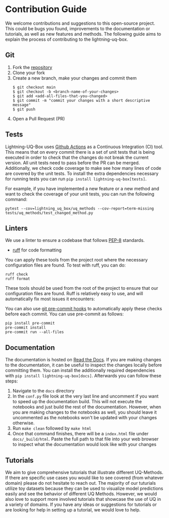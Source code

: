 # Contribution Guide

We welcome contributions and suggestions to this open-source project. This could be bugs you found, improvements to the documentation or tutorials, as well as new features and methods. The following guide aims to explain the process of contributing to the lightning-uq-box.

## Git

1. Fork the [repository](https://github.com/lightning-uq-box/lightning-uq-box)
2. Clone your fork
3. Create a new branch, make your changes and commit them
    ```console
    $ git checkout main
    $ git checkout -b <branch-name-of-your-changes>
    $ git add <add-all-files-that-you-changed>
    $ git commit -m "commit your changes with a short descriptive message"
    $ git push
    ```
4. Open a Pull Request (PR)

## Tests

Lightning-UQ-Box uses [Github Actions](https://docs.github.com/en/actions) as a Continuous Integration (CI) tool. This means that on every commit there is a set of unit tests that is being executed in order to check that the changes do not break the current version. All unit tests need to pass before the PR can be merged. Additionally, we check code coverage to make see how many lines of code are covered by the unit tests. To install the extra dependencies necessary for running tests you can run `pip install lightning-uq-box[tests]`.

For example, if you have implemented a new feature or a new method and want to check the coverage of your unit tests, you can run the following command:

```console
pytest --cov=lightning_uq_box/uq_methods --cov-report=term-missing tests/uq_methods/test_changed_method.py
```

## Linters

We use a linter to ensure a codebase that follows [PEP-8](https://peps.python.org/pep-0008/) standards.

* [ruff](https://docs.astral.sh/ruff/) for code formatting

You can apply these tools from the project root where the necessary configuration files are found. To test with ruff, you can do:

```console
ruff check
ruff format
```

These tools should be used from the root of the project to ensure that our configuration files are found. Ruff is relatively easy to use, and will automatically fix most issues it encounters:

You can also use [git pre-commit hooks](https://pre-commit.com/) to automatically apply these checks before each commit. You can use pre-commit as follows:

```console
pip install pre-commit
pre-commit install
pre-commit run --all-files
```

## Documentation

The documentation is hosted on [Read the Docs](https://readthedocs.org/). If you are making changes to the documentation, it can be useful to inspect the changes locally before committing them. You can install the additionally required dependencies with `pip install lightning-uq-box[docs]`. Afterwards you can follow these steps:

1. Navigate to the `docs` directory
2. In the `conf.py` file look at the very last line and uncomment if you want to speed up the documentation build. This will not execute the notebooks and just build the rest of the documentation. However, when you are making changes to the notebooks as well, you should leave it uncommented as the notebooks won't be updated with your changes otherwise.
3. Run `make clean` followed by `make html`
4. Once that command finishes, there will be a `index.html` file under `docs/_build/html`. Paste the full path to that file into your web browser to inspect what the documentation would look like with your changes

## Tutorials

We aim to give comprehensive tutorials that illustrate different UQ-Methods. If there are specific use cases you would like to see covered (from whatever domain) please do not hesitate to reach out. The majority of our tuturials utilize toy datasets because they can be used to visualize model predictions easily and see the behavior of different UQ Methods. However, we would also love to support more involved tutorials that showcase the use of UQ in a variety of domains. If you have any ideas or suggestions for tutorials or are looking for help in setting up a tutorial, we would love to help.
